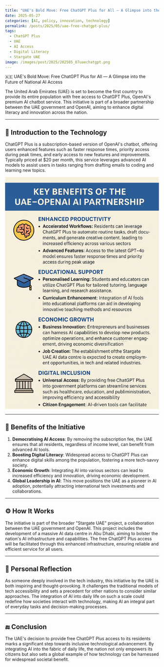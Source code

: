 ```yaml
---
title: "UAE's Bold Move: Free ChatGPT Plus for All — A Glimpse into the Future of National AI Access"
date: 2025-05-27
categories: [AI, policy, innovation, technology]
permalink: /posts/2025/05/uae-free-chatgpt-plus/
tags:
  - ChatGPT Plus
  - UAE
  - AI Access
  - Digital Literacy
  - Stargate UAE
image: /images/post/2025/202505_07uaechatgpt.png
---
```


🇦🇪 UAE's Bold Move: Free ChatGPT Plus for All — A Glimpse into the Future of National AI Access

The United Arab Emirates (UAE) is set to become the first country to provide its entire population with free access to ChatGPT Plus, OpenAI's premium AI chatbot service. This initiative is part of a broader partnership between the UAE government and OpenAI, aiming to enhance digital literacy and innovation across the nation.

---

## 🤖 Introduction to the Technology

ChatGPT Plus is a subscription-based version of OpenAI's chatbot, offering users enhanced features such as faster response times, priority access during peak times, and early access to new features and improvements. Typically priced at $20 per month, this service leverages advanced AI models to assist users in tasks ranging from drafting emails to coding and learning new topics.

![Key Benefits of ChatGPT Plus UAE-OpenAI Partnership](/images/post/2025/202505_01uae.png)

---

## 🚀 Benefits of the Initiative

1. **Democratising AI Access**: By removing the subscription fee, the UAE ensures that all residents, regardless of income level, can benefit from advanced AI tools.
2. **Boosting Digital Literacy**: Widespread access to ChatGPT Plus can enhance digital skills among the population, fostering a more tech-savvy society.
3. **Economic Growth**: Integrating AI into various sectors can lead to increased efficiency and innovation, driving economic development.
4. **Global Leadership in AI**: This move positions the UAE as a pioneer in AI adoption, potentially attracting international tech investments and collaborations.

---

## ⚙️ How It Works

The initiative is part of the broader "Stargate UAE" project, a collaboration between the UAE government and OpenAI. This project includes the development of a massive AI data centre in Abu Dhabi, aiming to bolster the nation's AI infrastructure and capabilities. The free ChatGPT Plus access will be facilitated through this enhanced infrastructure, ensuring reliable and efficient service for all users.

---

## 🧠 Personal Reflection

As someone deeply involved in the tech industry, this initiative by the UAE is both inspiring and thought-provoking. It challenges the traditional models of tech accessibility and sets a precedent for other nations to consider similar approaches. The integration of AI into daily life on such a scale could redefine how societies interact with technology, making AI an integral part of everyday tasks and decision-making processes.

---

## 🔚 Conclusion

The UAE's decision to provide free ChatGPT Plus access to its residents marks a significant step towards inclusive technological advancement. By integrating AI into the fabric of daily life, the nation not only empowers its citizens but also sets a global example of how technology can be harnessed for widespread societal benefit.